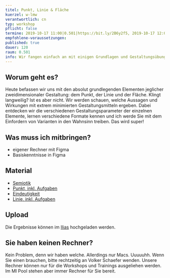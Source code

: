 ```yaml
---
titel: Punkt, Linie & Fläche
kuerzel: w-lmw
verantwortlich: cn
typ: workshop
pflicht: false
termine: 2019-10-17 11:00|0.501|https://bit.ly/2B6y2f5, 2019-10-17 12:00|0.502|https://bit.ly/2Mfkww3
empfohlene-voraussetzungen:
published: true
dauer: 120
raum: 0.501
info: Wir fangen einfach an mit einigen Grundlagen und Gestaltungsübungen rund um Punkt, Linie und Fläche.
---
```


## Worum geht es?
Heute befassen wir uns mit den absolut grundlegenden Elementen jeglicher zweidimensionaler Gestaltung: dem Punkt, der Linie und der Fläche. Klingt langweilig? Ist es aber nicht. Wir werden schauen, welche Aussagen und Wirkungen mit extrem minimierten Gestaltungsmitteln ergeben. Dabei entdecken wir die verschiedenen Gestaltungsparameter der einzelnen Elemente, lernen verschiedene Formate kennen und ich werde Sie mit dem Einfordern von Varianten in den Wahnsinn treiben. Das wird super!

## Was muss ich mitbringen?
- eigener Rechner mit Figma
- Basiskenntnisse in Figma


## Material
- [Semiotik](../../download/workshops/punkt-linie-flaeche/010-theorie-semiotik.pdf)
- [Punkt, inkl. Aufgaben](../../download/workshops/punkt-linie-flaeche/020-punkt.pdf)
- [Eindeutigkeit](../../download/workshops/punkt-linie-flaeche/030-eindeutigkeit.pdf)
- [Linie, inkl. Aufgaben](../../download/workshops/punkt-linie-flaeche/040-Linie.pdf)


## Upload
Die Ergebnisse können im [Ilias](https://bit.ly/2JcACon) hochgeladen werden. 


## Sie haben keinen Rechner?
Kein Problem, denn wir haben welche. Allerdings nur Macs. Uuuuuhh. Wenn Sie einen brauchen, bitte rechtzeitig an Volker Schaefer wenden. Unsere Rechner können nur für die Workshops und Trainings ausgeliehen werden. Im MI Pool stehen aber immer Rechner für Sie bereit.
